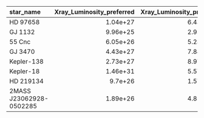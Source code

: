 | star_name               |   Xray_Luminosity_preferred |   Xray_Luminosity_pref_err | Source_of_pref_Xray_values   |   star_mass_EU |   star_eMass_min_EU |   star_eMass_max_EU |   star_Radius_EU |   star_eRadius_min_EU |   star_eRadius_max_EU |   star_Age_EU |   star_eAge_min_EU |   star_eAge_max_EU | star_SpType_EU   |   star_Teff_EU |   star_eTeff_min_EU |   star_eTeff_max_EU |
|:------------------------|----------------------------:|---------------------------:|:-----------------------------|---------------:|--------------------:|--------------------:|-----------------:|----------------------:|----------------------:|--------------:|-------------------:|-------------------:|:-----------------|---------------:|--------------------:|--------------------:|
| HD  97658               |                    1.04e+27 |                   6.43e+25 | XMM                          |          0.85  |               0.02  |               0.02  |            0.73  |                 0.02  |                 0.02  |         nan   |              nan   |              nan   | K1V              |           5170 |                  44 |                  44 |
| GJ 1132                 |                    9.96e+25 |                   2.95e+25 | XMM                          |          0.181 |               0.019 |               0.019 |            0.207 |                 0.016 |                 0.016 |           5   |              nan   |               10   | M3.5             |           3270 |                 140 |                 140 |
| 55 Cnc                  |                    6.05e+26 |                   5.23e+25 | XMM                          |          1.015 |               0.051 |               0.051 |            0.98  |                 0.016 |                 0.016 |          10.2 |                2.5 |                2.5 | K0IV-V           |           5196 |                  24 |                  24 |
| GJ  3470                |                    4.43e+27 |                   7.88e+26 | XMM                          |          0.51  |               0.06  |               0.06  |            0.48  |                 0.04  |                 0.04  |           1.6 |                1.3 |                1.3 | M1.5             |           3652 |                  50 |                  50 |
| Kepler-138              |                    2.73e+27 |                   8.97e+26 | XMM                          |          0.57  |               0.05  |               0.05  |            0.53  |                 0.04  |                 0.04  |         nan   |              nan   |              nan   | M1 V             |           4079 |                 238 |                 238 |
| Kepler-18               |                    1.46e+31 |                   5.57e+30 | Einstein                     |          0.972 |               0.042 |               0.042 |            1.108 |                 0.051 |                 0.051 |          10   |                2.3 |                2.3 | nan              |           5383 |                  44 |                  44 |
| HD 219134               |                    9.7e+26  |                   1.57e+26 | XMM                          |          0.794 |             nan     |             nan     |            0.778 |                 0.005 |                 0.005 |         nan   |              nan   |              nan   | K3V              |           4699 |                  16 |                  16 |
| 2MASS J23062928-0502285 |                    1.89e+26 |                   4.85e+25 | XMM                          |          0.08  |               0.007 |               0.007 |            0.117 |                 0.004 |                 0.004 |           7.6 |                2.2 |                2.2 | M8               |           2560 |                  55 |                  55 |